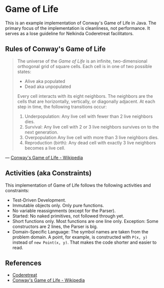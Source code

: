 # Game of Life

This is an example implementation of Conway's Game of Life in Java.
The primary focus of the implementation is cleanliness, not performance.
It serves as a lose guideline for Nelkinda Coderetreat facilitators.

## Rules of Conway's Game of Life
> The universe of the _Game of Life_ is an infinite, two-dimensional orthogonal grid of square cells.
> Each cell is in one of two possible states:
> * Alive aka populated
> * Dead aka unpopulated
> 
> Every cell interacts with its eight neighbors.
>The neighbors are the cells that are horizontally, vertically, or diagonally adjacent.
> At each step in time, the following transitions occur:
> 1. Underpopulation: Any live cell with fewer than 2 live neighbors dies.
> 1. Survival: Any live cell with 2 or 3 live neighbors survives on to the next generation.
> 1. Overpopulation Any live cell with more than 3 live neighbors dies.
> 1. Reproduction (birth): Any dead cell with exactly 3 live neighbors becomes a live cell.

— [Conway's Game of Life - Wikipedia](https://en.wikipedia.org/wiki/Conway%27s_Game_of_Life)

## Activities (aka Constraints)
This implementation of Game of Life follows the following activities and constraints:
* Test-Driven Development.
* Immutable objects only.
  Only pure functions.
* No variable reassignments (except for the Parser).
* Started: No naked primitives, not followed through yet.
* Short functions only.
  Most functions are one line only.
  Exception: Some constructors are 2 lines, the Parser is big.
* Domain-Specific Language:
  The symbol names are taken from the problem domain.
  A point, for example, is constructed with `P(x, y)` instead of `new Point(x, y)`.
  That makes the code shorter and easier to read.

## References
- [Coderetreat](https://www.coderetreat.org/)
- [Conway's Game of Life - Wikipedia](https://en.wikipedia.org/wiki/Conway%27s_Game_of_Life)
